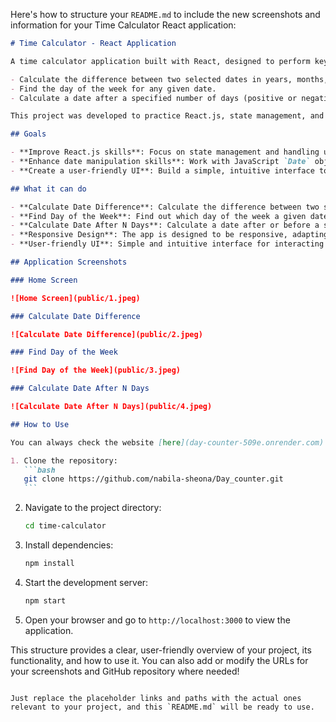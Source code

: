 Here's how to structure your `README.md` to include the new screenshots and information for your Time Calculator React application:

````markdown
# Time Calculator - React Application

A time calculator application built with React, designed to perform key date-related calculations. It allows users to:

- Calculate the difference between two selected dates in years, months, days, and total days.
- Find the day of the week for any given date.
- Calculate a date after a specified number of days (positive or negative) from the current date.

This project was developed to practice React.js, state management, and date manipulation in JavaScript.

## Goals

- **Improve React.js skills**: Focus on state management and handling user inputs.
- **Enhance date manipulation skills**: Work with JavaScript `Date` objects and `DatePicker` to calculate time differences, find days of the week, and manipulate dates based on user input.
- **Create a user-friendly UI**: Build a simple, intuitive interface to perform time-related calculations.

## What it can do

- **Calculate Date Difference**: Calculate the difference between two selected dates in years, months, days, and total days.
- **Find Day of the Week**: Find out which day of the week a given date falls on.
- **Calculate Date After N Days**: Calculate a date after or before a specified number of days.
- **Responsive Design**: The app is designed to be responsive, adapting to different screen sizes.
- **User-friendly UI**: Simple and intuitive interface for interacting with date calculations.

## Application Screenshots

### Home Screen

![Home Screen](public/1.jpeg)

### Calculate Date Difference

![Calculate Date Difference](public/2.jpeg)

### Find Day of the Week

![Find Day of the Week](public/3.jpeg)

### Calculate Date After N Days

![Calculate Date After N Days](public/4.jpeg)

## How to Use

You can always check the website [here](day-counter-509e.onrender.com) or follow the steps below to run it locally:

1. Clone the repository:
   ```bash
   git clone https://github.com/nabila-sheona/Day_counter.git
   ```
````

2. Navigate to the project directory:
   ```bash
   cd time-calculator
   ```
3. Install dependencies:
   ```bash
   npm install
   ```
4. Start the development server:
   ```bash
   npm start
   ```
5. Open your browser and go to `http://localhost:3000` to view the application.

This structure provides a clear, user-friendly overview of your project, its functionality, and how to use it. You can also add or modify the URLs for your screenshots and GitHub repository where needed!

```

Just replace the placeholder links and paths with the actual ones relevant to your project, and this `README.md` will be ready to use.
```
